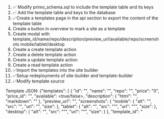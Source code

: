 1. ✅ Modify primo_schema.sql to include the template table and its keys
2. ✅ Add the template table and keys to the database
3. ✅Create a templates page in the api section to export the content of the template table
4. Create a button in overview to mark a site as a template
5. Create modal with template_id/name/repo/description/preview_url/available/repo/screenshots mobile/tablet/desktop
6. Create a create template action
7. Create a delete template action
8. Create a update template action
9. Create a read template action
10. ✅Import the templates into the site builder
11. ✅Setup redeployments of site-builder and template-builder
12. ✅Modify template source

Template JSON:
{"templates": [
    {
        "id": "",
        "name": "<name>",
        "repo": "<repo>",
        "price": "0",
        "price_id": "",
        "available": <true/false>,
        "description": {
            "html": "<optional template description in html>",
            "markdown": "<optional template description in mardown>"
        },
        "preview_url": "<url>",
        "screenshots": {
            "mobile": {
                "alt": "",
                "src": "<link-to-image>",
                "url": "<link-to-image>",
                "size": <size>
            },
            "tablet": {
                "alt": "",
                "src": ""<link-to-image>",
                "url": ""<link-to-image>",
                "size": <size>
            },
            "desktop": {
                "alt": "",
                "src": ""<link-to-image>",
                "url": ""<link-to-image>",
                "size": <size>
            }
        },
        "template_id": "<template id>"
    },
    ],
}
